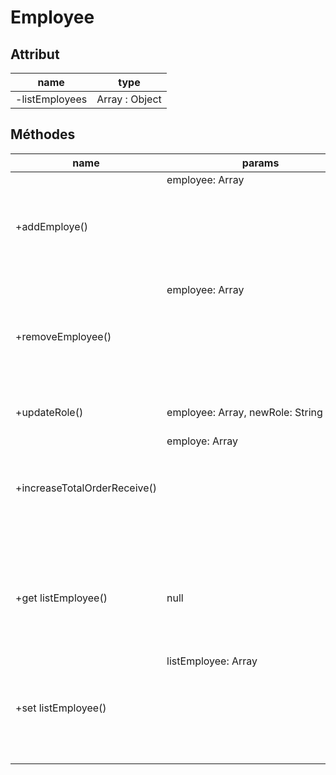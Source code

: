 # Employee

## Attribut

| name | type
| --- | ---
| -listEmployees | Array : Object

## Méthodes

| name | params | return |usage
| --- | --- | --- | --- 
|+addEmploye()|employee: Array<Object>| bool |add an employee
|+removeEmployee()|employee: Array<Object>|  bool |remove an employee
|+updateRole()|employee: Array<Object>, newRole: String| bool |update the role of an employee
|+increaseTotalOrderReceive()|employe: Array<Object>| muber|increase the total order received by an employee
|+get listEmployee() |null| listEmployees: Array<Object>| get the list of the employees
|+set listEmployee()|listEmployee: Array<Object>|void| set the list of the employees

